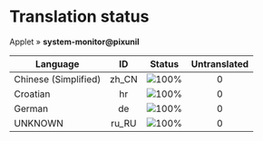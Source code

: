 # Translation status
Applet &#187; **system-monitor@pixunil**

Language | ID | Status | Untranslated
---------|:--:|:------:|:-----------:
Chinese (Simplified) | zh_CN | ![100%](http://progressed.io/bar/100) | 0
Croatian | hr | ![100%](http://progressed.io/bar/100) | 0
German | de | ![100%](http://progressed.io/bar/100) | 0
UNKNOWN | ru_RU | ![100%](http://progressed.io/bar/100) | 0
